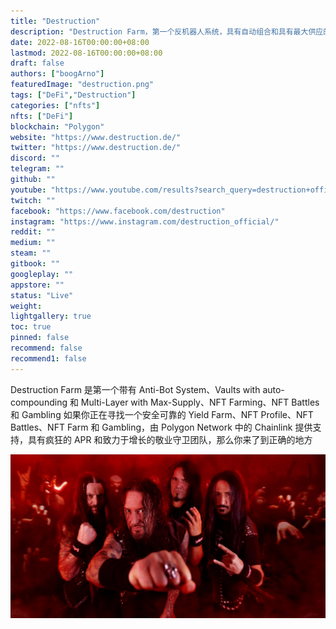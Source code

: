 ```yaml
---
title: "Destruction"
description: "Destruction Farm，第一个反机器人系统，具有自动组合和具有最大供应的多层的保险库，NFT 农业，NFT 战斗和赌博"
date: 2022-08-16T00:00:00+08:00
lastmod: 2022-08-16T00:00:00+08:00
draft: false
authors: ["boogArno"]
featuredImage: "destruction.png"
tags: ["DeFi","Destruction"]
categories: ["nfts"]
nfts: ["DeFi"]
blockchain: "Polygon"
website: "https://www.destruction.de/"
twitter: "https://www.destruction.de/"
discord: ""
telegram: ""
github: ""
youtube: "https://www.youtube.com/results?search_query=destruction+official"
twitch: ""
facebook: "https://www.facebook.com/destruction"
instagram: "https://www.instagram.com/destruction_official/"
reddit: ""
medium: ""
steam: ""
gitbook: ""
googleplay: ""
appstore: ""
status: "Live"
weight: 
lightgallery: true
toc: true
pinned: false
recommend: false
recommend1: false
---
```

Destruction Farm 是第一个带有 Anti-Bot System、Vaults with auto-compounding 和 Multi-Layer with Max-Supply、NFT Farming、NFT Battles 和 Gambling
如果你正在寻找一个安全可靠的 Yield Farm、NFT Profile、NFT Battles、NFT Farm 和 Gambling，由 Polygon Network 中的 Chainlink 提供支持，具有疯狂的 APR 和致力于增长的敬业守卫团队，那么你来了到正确的地方

![Destruction_Main2-ea6bad02](Destruction_Main2-ea6bad02.webp)
